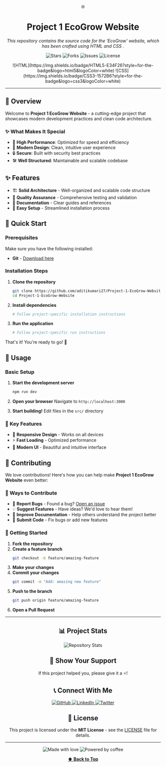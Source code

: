 <div align="center">

🌐

# Project 1 EcoGrow Website

*This repository contains the source code for the 'EcoGrow' website, which has been crafted using HTML and CSS .*

<p align="center">
  <img src="https://img.shields.io/github/stars/aditikumari27/Project-1-EcoGrow-Website?style=for-the-badge&logo=github&color=gold" alt="Stars"/>
  <img src="https://img.shields.io/github/forks/aditikumari27/Project-1-EcoGrow-Website?style=for-the-badge&logo=github&color=blue" alt="Forks"/>
  <img src="https://img.shields.io/github/issues/aditikumari27/Project-1-EcoGrow-Website?style=for-the-badge&logo=github&color=red" alt="Issues"/>
  <img src="https://img.shields.io/github/license/aditikumari27/Project-1-EcoGrow-Website?style=for-the-badge&color=green" alt="License"/>
</p>

<p align="center">![HTML](https://img.shields.io/badge/HTML5-E34F26?style=for-the-badge&logo=html5&logoColor=white) ![CSS](https://img.shields.io/badge/CSS3-1572B6?style=for-the-badge&logo=css3&logoColor=white)</p>

</div>

---

## 🌟 Overview

Welcome to **Project 1 EcoGrow Website** - a cutting-edge project that showcases modern development practices and clean code architecture.

### ✨ What Makes It Special

- 🚀 **High Performance**: Optimized for speed and efficiency
- 📱 **Modern Design**: Clean, intuitive user experience
- 🔒 **Secure**: Built with security best practices
- 🛠️ **Well Structured**: Maintainable and scalable codebase

## ✨ Features

- 🏗️ **Solid Architecture** - Well-organized and scalable code structure
- 🧪 **Quality Assurance** - Comprehensive testing and validation
- 📖 **Documentation** - Clear guides and references
- 🔧 **Easy Setup** - Streamlined installation process

## 🚀 Quick Start

### Prerequisites

Make sure you have the following installed:

- **Git** - [Download here](https://git-scm.com/downloads)

### Installation Steps

1. **Clone the repository**
   ```bash
   git clone https://github.com/aditikumari27/Project-1-EcoGrow-Website.git
   cd Project-1-EcoGrow-Website
   ```

2. **Install dependencies**
   ```bash
   # Follow project-specific installation instructions
   ```

3. **Run the application**
   ```bash
   # Follow project-specific run instructions
   ```

That's it! You're ready to go! 🎉

## 🎯 Usage

### Basic Setup

1. **Start the development server**
   ```bash
   npm run dev
   ```

2. **Open your browser**
   Navigate to `http://localhost:3000`

3. **Start building!**
   Edit files in the `src/` directory

### 🌟 Key Features

- 📱 **Responsive Design** - Works on all devices
- ⚡ **Fast Loading** - Optimized performance
- 🎨 **Modern UI** - Beautiful and intuitive interface

## 🤝 Contributing

We love contributions! Here's how you can help make **Project 1 EcoGrow Website** even better:

### 🌟 Ways to Contribute

- 🐛 **Report Bugs** - Found a bug? [Open an issue](https://github.com/aditikumari27/Project-1-EcoGrow-Website/issues)
- 💡 **Suggest Features** - Have ideas? We'd love to hear them!
- 📝 **Improve Documentation** - Help others understand the project better
- 🔧 **Submit Code** - Fix bugs or add new features

### 🚀 Getting Started

1. **Fork the repository**
2. **Create a feature branch**
   ```bash
   git checkout -b feature/amazing-feature
   ```
3. **Make your changes**
4. **Commit your changes**
   ```bash
   git commit -m "Add: amazing new feature"
   ```
5. **Push to the branch**
   ```bash
   git push origin feature/amazing-feature
   ```
6. **Open a Pull Request**

---

<div align="center">

## 📊 Project Stats

<img src="https://github-readme-stats.vercel.app/api/pin/?username=aditikumari27&repo=Project-1-EcoGrow-Website&theme=tokyonight&hide_border=true" alt="Repository Stats"/>

## 🌟 Show Your Support

If this project helped you, please give it a ⭐!

## 📞 Connect With Me

<p align="center">
  <a href="https://github.com/aditikumari27">
    <img src="https://img.shields.io/badge/GitHub-100000?style=for-the-badge&logo=github&logoColor=white" alt="GitHub"/>
  </a>
  <a href="https://linkedin.com/in/aditikumari27">
    <img src="https://img.shields.io/badge/LinkedIn-0077B5?style=for-the-badge&logo=linkedin&logoColor=white" alt="LinkedIn"/>
  </a>
  <a href="https://twitter.com/aditikumari27">
    <img src="https://img.shields.io/badge/Twitter-1DA1F2?style=for-the-badge&logo=twitter&logoColor=white" alt="Twitter"/>
  </a>
</p>

## 📝 License

This project is licensed under the **MIT License** - see the [LICENSE](LICENSE) file for details.

---

<p align="center">
  <img src="https://img.shields.io/badge/Made%20with-❤️-red?style=for-the-badge" alt="Made with love"/>
  <img src="https://img.shields.io/badge/Powered%20by-☕-brown?style=for-the-badge" alt="Powered by coffee"/>
</p>

**[⬆ Back to Top](#top)**

</div>